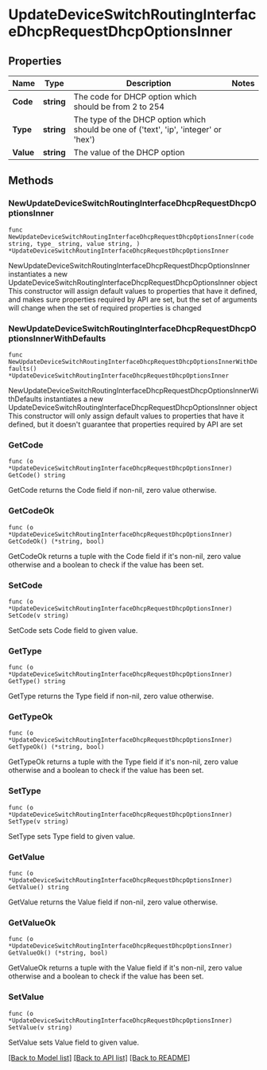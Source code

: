 # UpdateDeviceSwitchRoutingInterfaceDhcpRequestDhcpOptionsInner

## Properties

Name | Type | Description | Notes
------------ | ------------- | ------------- | -------------
**Code** | **string** | The code for DHCP option which should be from 2 to 254 | 
**Type** | **string** | The type of the DHCP option which should be one of           (&#39;text&#39;, &#39;ip&#39;, &#39;integer&#39; or &#39;hex&#39;) | 
**Value** | **string** | The value of the DHCP option | 

## Methods

### NewUpdateDeviceSwitchRoutingInterfaceDhcpRequestDhcpOptionsInner

`func NewUpdateDeviceSwitchRoutingInterfaceDhcpRequestDhcpOptionsInner(code string, type_ string, value string, ) *UpdateDeviceSwitchRoutingInterfaceDhcpRequestDhcpOptionsInner`

NewUpdateDeviceSwitchRoutingInterfaceDhcpRequestDhcpOptionsInner instantiates a new UpdateDeviceSwitchRoutingInterfaceDhcpRequestDhcpOptionsInner object
This constructor will assign default values to properties that have it defined,
and makes sure properties required by API are set, but the set of arguments
will change when the set of required properties is changed

### NewUpdateDeviceSwitchRoutingInterfaceDhcpRequestDhcpOptionsInnerWithDefaults

`func NewUpdateDeviceSwitchRoutingInterfaceDhcpRequestDhcpOptionsInnerWithDefaults() *UpdateDeviceSwitchRoutingInterfaceDhcpRequestDhcpOptionsInner`

NewUpdateDeviceSwitchRoutingInterfaceDhcpRequestDhcpOptionsInnerWithDefaults instantiates a new UpdateDeviceSwitchRoutingInterfaceDhcpRequestDhcpOptionsInner object
This constructor will only assign default values to properties that have it defined,
but it doesn't guarantee that properties required by API are set

### GetCode

`func (o *UpdateDeviceSwitchRoutingInterfaceDhcpRequestDhcpOptionsInner) GetCode() string`

GetCode returns the Code field if non-nil, zero value otherwise.

### GetCodeOk

`func (o *UpdateDeviceSwitchRoutingInterfaceDhcpRequestDhcpOptionsInner) GetCodeOk() (*string, bool)`

GetCodeOk returns a tuple with the Code field if it's non-nil, zero value otherwise
and a boolean to check if the value has been set.

### SetCode

`func (o *UpdateDeviceSwitchRoutingInterfaceDhcpRequestDhcpOptionsInner) SetCode(v string)`

SetCode sets Code field to given value.


### GetType

`func (o *UpdateDeviceSwitchRoutingInterfaceDhcpRequestDhcpOptionsInner) GetType() string`

GetType returns the Type field if non-nil, zero value otherwise.

### GetTypeOk

`func (o *UpdateDeviceSwitchRoutingInterfaceDhcpRequestDhcpOptionsInner) GetTypeOk() (*string, bool)`

GetTypeOk returns a tuple with the Type field if it's non-nil, zero value otherwise
and a boolean to check if the value has been set.

### SetType

`func (o *UpdateDeviceSwitchRoutingInterfaceDhcpRequestDhcpOptionsInner) SetType(v string)`

SetType sets Type field to given value.


### GetValue

`func (o *UpdateDeviceSwitchRoutingInterfaceDhcpRequestDhcpOptionsInner) GetValue() string`

GetValue returns the Value field if non-nil, zero value otherwise.

### GetValueOk

`func (o *UpdateDeviceSwitchRoutingInterfaceDhcpRequestDhcpOptionsInner) GetValueOk() (*string, bool)`

GetValueOk returns a tuple with the Value field if it's non-nil, zero value otherwise
and a boolean to check if the value has been set.

### SetValue

`func (o *UpdateDeviceSwitchRoutingInterfaceDhcpRequestDhcpOptionsInner) SetValue(v string)`

SetValue sets Value field to given value.



[[Back to Model list]](../README.md#documentation-for-models) [[Back to API list]](../README.md#documentation-for-api-endpoints) [[Back to README]](../README.md)


